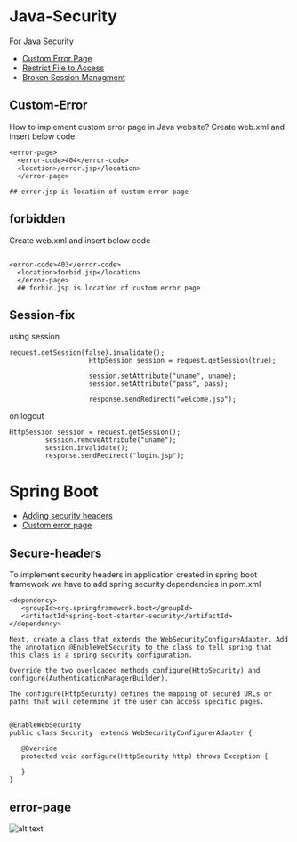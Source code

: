 # Java-Security
For Java Security


* [Custom Error Page](#Custom-Error)
* [Restrict File to Access](#forbidden)
* [Broken Session Managment](#Session-fix)





## Custom-Error
How to implement custom error page in Java website? Create web.xml and insert below code

```
<error-page>  
  <error-code>404</error-code>  
  <location>/error.jsp</location>  
  </error-page>

## error.jsp is location of custom error page
```

## forbidden
Create web.xml and insert below code
```

<error-code>403</error-code>  
  <location>forbid.jsp</location>  
  </error-page> 
  ## forbid.jsp is location of custom error page

```
 ## Session-fix

using session

```
request.getSession(false).invalidate();
					HttpSession session = request.getSession(true);
					
					session.setAttribute("uname", uname);
					session.setAttribute("pass", pass);
					
					response.sendRedirect("welcome.jsp");
```

on logout 
```
HttpSession session = request.getSession();
		 session.removeAttribute("uname");
		 session.invalidate();
		 response.sendRedirect("login.jsp");
```


# Spring Boot 

* [Adding security headers](#Secure-headers)
* [Custom error page](#error-page)


## Secure-headers

 To implement security headers in application created in spring boot framework we have to add spring security dependencies  in pom.xml
 
 ```
 <dependency>
    <groupId>org.springframework.boot</groupId>
    <artifactId>spring-boot-starter-security</artifactId>
</dependency> 

```
 
 ```
Next, create a class that extends the WebSecurityConfigureAdapter. Add the annotation @EnableWebSecurity to the class to tell spring that this class is a spring security configuration.

Override the two overloaded methods configure(HttpSecurity) and configure(AuthenticationManagerBuilder).

The configure(HttpSecurity) defines the mapping of secured URLs or paths that will determine if the user can access specific pages.
 
 
 @EnableWebSecurity
public class Security  extends WebSecurityConfigurerAdapter {

    @Override
    protected void configure(HttpSecurity http) throws Exception {
    	
    }
}

 ```

## error-page


![alt text](https://github.com/effortlessdevsec/Java-Security/blob/main/error.png)


